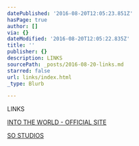 ```yaml
---
datePublished: '2016-08-20T12:05:23.851Z'
hasPage: true
author: []
via: {}
dateModified: '2016-08-20T12:05:22.835Z'
title: ''
publisher: {}
description: LINKS
sourcePath: _posts/2016-08-20-links.md
starred: false
url: links/index.html
_type: Blurb

---
```

LINKS

[INTO THE WORLD - OFFICIAL SITE][0]

[SO STUDIOS][1]

[0]: https://www.sostudiosfilm.com/into-the-world "INTO THE WORLD"
[1]: https://www.sostudiosfim.com/ "SO STUDIOS"